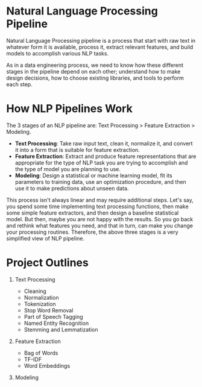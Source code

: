 # Natural Language Processing Pipeline
Natural Language Processing pipeline is a process that start with raw text in whatever form it is available, process it, 
extract relevant features, and build models to accomplish various NLP tasks. 

As in a data engineering process, we need to know how these different stages in the pipeline depend on each other; 
understand how to make design decisions, how to choose existing libraries, and tools to perform each step.

# How NLP Pipelines Work
The 3 stages of an NLP pipeline are: Text Processing > Feature Extraction > Modeling.
   + **Text Processing**: Take raw input text, clean it, normalize it, and convert it into a form that is suitable for 
feature extraction.
   + **Feature Extraction**: Extract and produce feature representations that are appropriate for the type of NLP task you 
are trying to accomplish and the type of model you are planning to use.
   + **Modeling**: Design a statistical or machine learning model, fit its parameters to training data, use an optimization 
procedure, and then use it to make predictions about unseen data.

This process isn't always linear and may require additional steps. Let's say, you spend some time implementing text 
processing functions, then make some simple feature extractors, and then design a baseline statistical model. But then,
maybe you are not happy with the results. So you go back and rethink what features you need, and that in turn, can make
you change your processing routines. Therefore, the above three stages is a very simplified view of NLP pipeline.

# Project Outlines
1. Text Processing 
   + Cleaning 
   + Normalization 
   + Tokenization 
   + Stop Word Removal 
   + Part of Speech Tagging 
   + Named Entity Recognition 
   + Stemming and Lemmatization

2. Feature Extraction 
   + Bag of Words
   + TF-IDF
   + Word Embeddings

3. Modeling